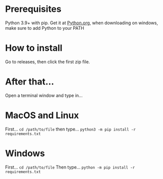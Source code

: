# Prerequisites
Python 3.9+ with pip. Get it at [Python.org](www.python.org), when downloading on windows, make sure to add Python to your PATH

# How to install


Go to releases, then click the first zip file.

# After that...

Open a terminal window
and type in...

# MacOS and Linux
First...
`cd /path/to/file`
then type...
`python3 -m pip install -r requirements.txt`

# Windows
First...
`cd /path/to/file`
Then type...
`python -m pip install -r requirements.txt`

